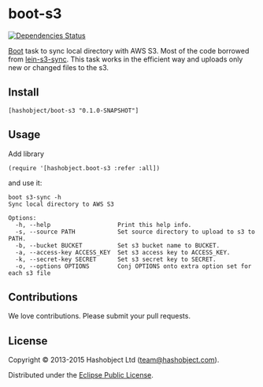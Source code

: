 # boot-s3

[![Dependencies Status](http://jarkeeper.com/hashobject/boot-s3/status.svg)](http://jarkeeper.com/hashobject/boot-s3)

[Boot](http://boot-clj.com/) task to sync local directory with AWS S3.
Most of the code borrowed from [lein-s3-sync](https://github.com/kanej/lein-s3-sync).
This task works in the efficient way and uploads only new or changed files to the s3.

## Install

```
[hashobject/boot-s3 "0.1.0-SNAPSHOT"]
```

## Usage

Add library
```
(require '[hashobject.boot-s3 :refer :all])
```
and use it:

```
boot s3-sync -h
Sync local directory to AWS S3

Options:
  -h, --help                   Print this help info.
  -s, --source PATH            Set source directory to upload to s3 to PATH.
  -b, --bucket BUCKET          Set s3 bucket name to BUCKET.
  -a, --access-key ACCESS_KEY  Set s3 access key to ACCESS_KEY.
  -k, --secret-key SECRET      Set s3 secret key to SECRET.
  -o, --options OPTIONS        Conj OPTIONS onto extra option set for each s3 file
```

## Contributions

We love contributions. Please submit your pull requests.


## License

Copyright © 2013-2015 Hashobject Ltd (team@hashobject.com).

Distributed under the [Eclipse Public License](http://opensource.org/licenses/eclipse-1.0).
